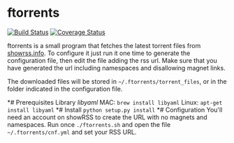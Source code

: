 ftorrents
=========
[![Build Status](https://travis-ci.org/capitancambio/ftorrents.svg)](https://travis-ci.org/capitancambio/ftorrents) [![Coverage Status](https://coveralls.io/repos/capitancambio/ftorrents/badge.png)](https://coveralls.io/r/capitancambio/ftorrents)

ftorrents is a small program that fetches the latest torrent files from [showrss.info](http://showrss.info). To configure it just run it one time to generate the configuration file, then edit the file adding the rss url. Make sure that you have generated the url including namespaces and disallowing magnet links. 

The downloaded files will be stored in ```~/.ftorrents/torrent_files```, or in the folder indicated in the configuration file.

*# Prerequisites
Library _libyaml_
  MAC: `brew install libyaml`
  Linux: `apt-get install libyaml`
*# Install
  `python setup.py install`
*# Configuration
  You'll need an account on showRSS to create the URL with no magnets and namespaces.
  Run once `./ftorrents.sh` and open the file `~/.ftorrents/cnf.yml` and set your RSS URL. 
